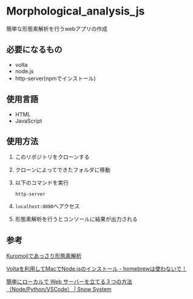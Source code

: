 # Morphological_analysis_js
簡単な形態素解析を行うwebアプリの作成

## 必要になるもの
- volta
- node.js 
- http-server(npmでインストール)

## 使用言語

- HTML
- JavaScript

## 使用方法
1. このリポジトリをクローンする
1. クローンによってできたフォルダに移動
1. 以下のコマンドを実行
    ```
    http-server
    ```

1. ```localhost:8080```へアクセス
1. 形態素解析を行うとコンソールに結果が出力される

## 参考
[Kuromojiであっさり形態素解析](https://zenn.dev/sdkfz181tiger/articles/daef6f0f8156d8)

[Voltaを利用してMacでNode.jsのインストール - homebrewは使わないで！](https://zenn.dev/protoout/articles/17-how-to-nodejs-install)

[簡単にローカルで Web サーバーを立てる３つの方法（Node/Python/VSCode） | Snow System](https://snowsystem.net/development/web-server-simple-launch/#)




